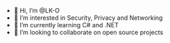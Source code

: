 - 👋 Hi, I’m @LK-O
- 👀 I’m interested in Security, Privacy and Networking
- 🌱 I’m currently learning C# and .NET
- 💞️ I’m looking to collaborate on open source projects
<!---
LK-O/LK-O is a ✨ special ✨ repository because its `README.md` (this file) appears on your GitHub profile.
You can click the Preview link to take a look at your changes.
--->
